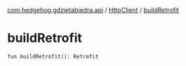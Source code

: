 [com.hedgehog.gdzietabiedra.api](../index.md) / [HttpClient](index.md) / [buildRetrofit](./build-retrofit.md)

# buildRetrofit

`fun buildRetrofit(): Retrofit`